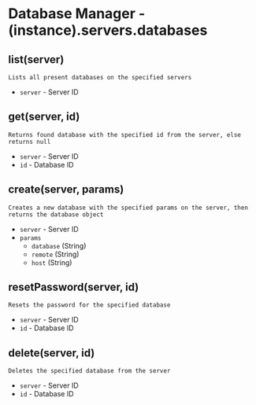 # Database Manager - (instance).servers.databases

## list(server)

    Lists all present databases on the specified servers

- `server` - Server ID

## get(server, id)

    Returns found database with the specified id from the server, else returns null

- `server` - Server ID
- `id` - Database ID

## create(server, params)

    Creates a new database with the specified params on the server, then returns the database object

- `server` - Server ID
- `params`
  - `database` (String)
  - `remote` (String)
  - `host` (String)

## resetPassword(server, id)

    Resets the password for the specified database

- `server` - Server ID
- `id` - Database ID

## delete(server, id)

    Deletes the specified database from the server

- `server` - Server ID
- `id` - Database ID

